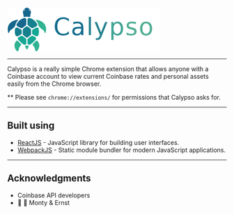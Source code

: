 
![Calypso](./assets/calypso_header_350x100.png)

****       
Calypso is a really simple Chrome extension that allows anyone with a Coinbase account to view current Coinbase rates and personal assets easily from the Chrome browser.

** Please see ```chrome://extensions/``` for  permissions that Calypso asks for.

****
## Built using

* [ReactJS](https://reactjs.org/docs/getting-started.html) - JavaScript library for building user interfaces.
* [WebpackJS](https://webpack.js.org/) - Static module bundler for modern JavaScript applications.

****
## Acknowledgments

* Coinbase API developers
*  :rabbit: :rabbit: Monty & Ernst
